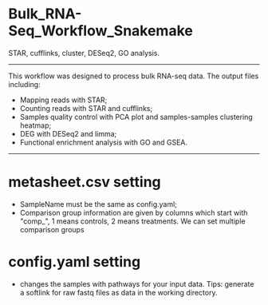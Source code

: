 # Bulk_RNA-Seq_Workflow_Snakemake
STAR, cufflinks, cluster, DESeq2, GO analysis.  
***
This workflow was designed to process bulk RNA-seq data. The output files including:

- Mapping reads with STAR;
- Counting reads with STAR and cufflinks;
- Samples quality control with PCA plot and samples-samples clustering heatmap;
- DEG with DESeq2 and limma;
- Functional enrichment analysis with GO and GSEA.

***
# metasheet.csv setting

- SampleName must be the same as config.yaml;
- Comparison group information are given by columns which start with "comp_", 1 means controls, 2 means treatments. We can set multiple comparison groups

# config.yaml setting

- changes the samples with pathways for your input data.
Tips: generate a softlink for raw fastq files as data in the working directory.


